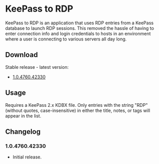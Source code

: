 KeePass to RDP
==============

KeePass to RDP is an application that uses RDP entries from a KeePass
database to launch RDP sessions. This removed the hassle of having to enter
connection info and login credentials to hosts in an environment where a user
is connecting to various servers all day long.

Download
--------

Stable release - latest version:

* [1.0.4760.42330](http://andreinicholson.com/project/keepasstordp/KeePassToRdc-1.0.4760.42330.zip)

Usage
-----

Requires a KeePass 2.x KDBX file. Only entries with the string "RDP" (without
quotes, case-insensitive) in either the title, notes, or tags will appear in
the list.

Changelog
---------

### 1.0.4760.42330

- Initial release.
